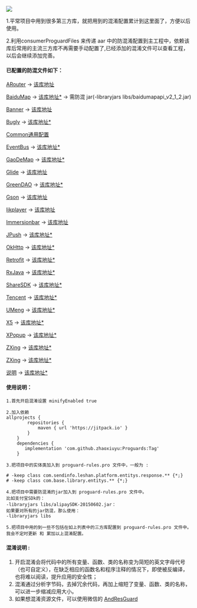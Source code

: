 [![](https://jitpack.io/v/zhaoxiuyu/Proguards.svg)](https://jitpack.io/#zhaoxiuyu/Proguards)


1.平常项目中用到很多第三方库，就把用到的混淆配置累计到这里面了，方便以后使用。

2.利用consumerProguardFiles 来传递 aar 中的防混淆配置到主工程中，依赖该库后常用的主流三方库不再需要手动配置了,已经添加的混淆文件可以查看工程，以后会继续添加完善。

#### 已配置的防混文件如下：

[ARouter](https://github.com/zhaoxiuyu/Proguards/blob/master/proguardslibrary/proguard-ARouter.pro)
-> [该库地址](https://github.com/alibaba/ARouter)

[BaiduMap](https://github.com/zhaoxiuyu/Proguards/blob/master/proguardslibrary/proguard-BaiduMap.pro)
-> [该库地址*]() -> 需防混 jar(-libraryjars libs/baidumapapi_v2_1_2.jar)

[Banner](https://github.com/zhaoxiuyu/Proguards/blob/master/proguardslibrary/proguard-Banner.pro)
-> [该库地址](https://github.com/youth5201314/banner)

[Bugly](https://github.com/zhaoxiuyu/Proguards/blob/master/proguardslibrary/proguard-Bugly.pro)
-> [该库地址*]()

[Common通用配置](https://github.com/zhaoxiuyu/Proguards/blob/master/proguardslibrary/proguard-Common.pro)

[EventBus](https://github.com/zhaoxiuyu/Proguards/blob/master/proguardslibrary/proguard-EventBus.pro)
-> [该库地址*]()

[GaoDeMap](https://github.com/zhaoxiuyu/Proguards/blob/master/proguardslibrary/proguard-GaoDeMap.pro)
-> [该库地址*]()

[Glide](https://github.com/zhaoxiuyu/Proguards/blob/master/proguardslibrary/proguard-Glide.pro)
-> [该库地址](https://github.com/bumptech/glide)

[GreenDAO](https://github.com/zhaoxiuyu/Proguards/blob/master/proguardslibrary/proguard-GreenDAO.pro)
-> [该库地址*]()

[Gson](https://github.com/zhaoxiuyu/Proguards/blob/master/proguardslibrary/proguard-Gson.pro)
-> [该库地址](https://github.com/google/gson)

[Ijkplayer](https://github.com/zhaoxiuyu/Proguards/blob/master/proguardslibrary/proguard-Ijkplayer.pro)
-> [该库地址](https://travis-ci.org/Bilibili/ci-ijk-ffmpeg-android)

[Immersionbar](https://github.com/zhaoxiuyu/Proguards/blob/master/proguardslibrary/proguard-Immersionbar.pro) -> [该库地址](https://github.com/gyf-dev/ImmersionBar)

[JPush](https://github.com/zhaoxiuyu/Proguards/blob/master/proguardslibrary/proguard-JPush.pro) -> [该库地址*]()

[OkHttp](https://github.com/zhaoxiuyu/Proguards/blob/master/proguardslibrary/proguard-OkHttp.pro) -> [该库地址*]()

[Retrofit](https://github.com/zhaoxiuyu/Proguards/blob/master/proguardslibrary/proguard-Retrofit.pro) -> [该库地址*]()

[RxJava](https://github.com/zhaoxiuyu/Proguards/blob/master/proguardslibrary/proguard-RxJava.pro) -> [该库地址*]()

[ShareSDK](https://github.com/zhaoxiuyu/Proguards/blob/master/proguardslibrary/proguard-ShareSDK.pro) -> [该库地址*]()

[Tencent](https://github.com/zhaoxiuyu/Proguards/blob/master/proguardslibrary/proguard-Tencent.pro) -> [该库地址*]()

[UMeng](https://github.com/zhaoxiuyu/Proguards/blob/master/proguardslibrary/proguard-UMeng.pro) -> [该库地址*]()

[X5](https://github.com/zhaoxiuyu/Proguards/blob/master/proguardslibrary/proguard-X5.pro) -> [该库地址*]()

[XPopup](https://github.com/zhaoxiuyu/Proguards/blob/master/proguardslibrary/proguard-XPopup.pro) -> [该库地址*]()

[ZXing](https://github.com/zhaoxiuyu/Proguards/blob/master/proguardslibrary/proguard-ZXing.pro) -> [该库地址*]()

[ZXing](https://github.com/zhaoxiuyu/Proguards/blob/master/proguardslibrary/proguard-ZXing.pro) -> [该库地址*]()

[说明](https://github.com/zhaoxiuyu/Proguards/blob/master/proguardslibrary/proguard-rules.pro) -> [该库地址*]()

#### 使用说明：
```
1.首先开启混淆设置 minifyEnabled true
```

```
2.加入依赖
allprojects {
        repositories {
			maven { url 'https://jitpack.io' }
		}
	}
	dependencies {
	   implementation 'com.github.zhaoxiuyu:Proguards:Tag'
	}
```

```
3.把项目中的实体类加入到 proguard-rules.pro 文件中，一般为 : 

# -keep class com.sendinfo.leshan.platform.entitys.response.** {*;}
# -keep class com.base.library.entitys.** {*;}
```


```
4.把项目中需要防混淆的jar加入到 proguard-rules.pro 文件中。
比如支付宝SDk的：
-libraryjars libs/alipaySDK-20150602.jar：
如果要对所有的jar防混，那么使用：
-libraryjars libs 
```

```
5.把项目中用的到一些不包括在如上列表中的三方库配置到 proguard-rules.pro 文件中。
我会不定时更新 和 累加以上混淆配置。
```

#### 混淆说明 : 
1. 开启混淆会将代码中的所有变量、函数、类的名称变为简短的英文字母代号（也可自定义），在缺乏相应的函数名和程序注释的情况下，即使被反编译，也将难以阅读，提升应用的安全性；
2. 混淆通过分析字节码，去掉冗余代码，再加上缩短了变量、函数、类的名称，可以进一步缩减应用大小。
3. 如果想混淆资源文件，可以使用微信的 [AndResGuard](https://github.com/shwenzhang/AndResGuard)

